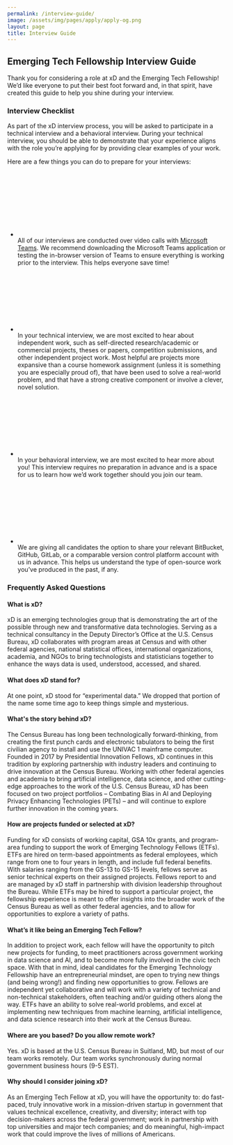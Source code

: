 ```yaml
---
permalink: /interview-guide/
image: /assets/img/pages/apply/apply-og.png
layout: page
title: Interview Guide
---
```


<section class="intro">
    <div class="grid-container">
        <h1>Emerging Tech Fellowship Interview Guide</h1>
        <p>
          Thank you for considering a role at xD and the Emerging Tech Fellowship! We’d like everyone to put their best foot forward and, in that spirit, have created this guide to help you shine during your interview.
        </p>
        <div class="grid-row">
            <div class="grid-col-12">
                <h3>Interview Checklist</h3>
                <p>
                    As part of the xD interview process, you will be asked to participate in a technical interview and a behavioral interview. During your technical interview, you should be able to demonstrate that your experience aligns with the role you’re applying for by providing clear examples of your work.
                </p>
                <p>
                    Here are a few things you can do to prepare for your interviews:
                </p>
                <ul class="usa-icon-list maxw-full">
                    <li class="usa-icon-list__item">
                        <div class="usa-icon-list__icon">
                            <svg class="usa-icon" aria-hidden="true" focusable="false" role="img"><use xlink:href="{{ site.baseurl }}/assets/img/sprite.svg#check_box_outline_blank"></use></svg>
                        </div>
                        <div class="usa-icon-list__content">
                            All of our interviews are conducted over video calls with <a class="usa-link" href="https://www.microsoft.com/en-us/microsoft-teams/group-chat-software" target="_blank">Microsoft Teams</a>. We recommend downloading the Microsoft Teams application or testing the in-browser version of Teams to ensure everything is working prior to the interview. This helps everyone save time!
                        </div>
                    </li>
                    <li class="usa-icon-list__item">
                        <div class="usa-icon-list__icon">
                            <svg class="usa-icon" aria-hidden="true" focusable="false" role="img"><use xlink:href="{{ site.baseurl }}/assets/img/sprite.svg#check_box_outline_blank"></use></svg>
                        </div>
                        <div class="usa-icon-list__content">
                            In your technical interview, we are most excited to hear about independent work, such as self-directed research/academic or commercial projects, theses or papers, competition submissions, and other independent project work. Most helpful are projects more expansive than a course homework assignment (unless it is something you are especially proud of), that have been used to solve a real-world problem, and that have a strong creative component or involve a clever, novel solution.
                        </div>
                    </li>
                    <li class="usa-icon-list__item">
                        <div class="usa-icon-list__icon">
                            <svg class="usa-icon" aria-hidden="true" focusable="false" role="img"><use xlink:href="{{ site.baseurl }}/assets/img/sprite.svg#check_box_outline_blank"></use></svg>
                        </div>
                        <div class="usa-icon-list__content">
                            In your behavioral interview, we are most excited to hear more about you! This interview requires no preparation in advance and is a space for us to learn how we’d work together should you join our team.
                        </div>
                    </li>
                    <li class="usa-icon-list__item">
                        <div class="usa-icon-list__icon">
                            <svg class="usa-icon" aria-hidden="true" focusable="false" role="img"><use xlink:href="{{ site.baseurl }}/assets/img/sprite.svg#check_box_outline_blank"></use></svg>
                        </div>
                        <div class="usa-icon-list__content">
                            We are giving all candidates the option to share your relevant BitBucket, GitHub, GitLab, or a comparable version control platform account with us in advance. This helps us understand the type of open-source work you’ve produced in the past, if any.
                        </div>
                    </li>
                </ul>
                <h3>Frequently Asked Questions</h3>
                <h4>What is xD?</h4>
                <p>
                    xD is an emerging technologies group that is demonstrating the art of the possible through new and transformative data technologies. Serving as a technical consultancy in the Deputy Director’s Office at the U.S. Census Bureau, xD collaborates with program areas at Census and with other federal agencies, national statistical offices, international organizations, academia, and NGOs to bring technologists and statisticians together to enhance the ways data is used, understood, accessed, and shared.
                </p>
                <h4>What does xD stand for?</h4>
                <p>
                    At one point, xD stood for “experimental data.” We dropped that portion of the name some time ago to keep things simple and <span class="text-italic">mysterious</span>.
                </p>
                <h4>What's the story behind xD?</h4>
                <p>
                    The Census Bureau has long been technologically forward-thinking, from creating the first punch cards and electronic tabulators to being the first civilian agency to install and use the UNIVAC 1 mainframe computer. Founded in 2017 by Presidential Innovation Fellows, xD continues in this tradition by exploring partnership with industry leaders and continuing to drive innovation at the Census Bureau. Working with other federal agencies and academia to bring artificial intelligence, data science, and other cutting-edge approaches to the work of the U.S. Census Bureau, xD has been focused on two project portfolios – Combating Bias in AI and Deploying Privacy Enhancing Technologies (PETs) – and will continue to explore further innovation in the coming years.
                </p>
                <h4>How are projects funded or selected at xD?</h4>
                <p>
                    Funding for xD consists of working capital, GSA 10x grants, and program-area funding to support the work of Emerging Technology Fellows (ETFs). ETFs are hired on term-based appointments as federal employees, which range from one to four years in length, and include full federal benefits. With salaries ranging from the GS-13 to GS-15 levels, fellows serve as senior technical experts on their assigned projects. Fellows report to and are managed by xD staff in partnership with division leadership throughout the Bureau. While ETFs may be hired to support a particular project, the fellowship experience is meant to offer insights into the broader work of the Census Bureau as well as other federal agencies, and to allow for opportunities to explore a variety of paths.
                </p>
                <h4>What’s it like being an Emerging Tech Fellow?</h4>
                <p>
                    In addition to project work, each fellow will have the opportunity to pitch new projects for funding, to meet practitioners across government working in data science and AI, and to become more fully involved in the civic tech space. With that in mind, ideal candidates for the Emerging Technology Fellowship have an entrepreneurial mindset, are open to trying new things (and being wrong!) and finding new opportunities to grow. Fellows are independent yet collaborative and will work with a variety of technical and non-technical stakeholders, often teaching and/or guiding others along the way. ETFs have an ability to solve real-world problems, and excel at implementing new techniques from machine learning, artificial intelligence, and data science research into their work at the Census Bureau.
                </p>
                <h4>Where are you based? Do you allow remote work?</h4>
                <p>
                    Yes. xD is based at the U.S. Census Bureau in Suitland, MD, but most of our team works remotely. Our team works synchronously during normal government business hours (9-5 EST).
                </p>
                <h4>Why should I consider joining xD?</h4>
                <p>
                    As an Emerging Tech Fellow at xD, you will have the opportunity to: do fast-paced, truly innovative work in a mission-driven startup in government that values technical excellence, creativity, and diversity; interact with top decision-makers across the federal government; work in partnership with top universities and major tech companies; and do meaningful, high-impact work that could improve the lives of millions of Americans.
                </p>
            </div>
        </div>
    </div>
</section>
